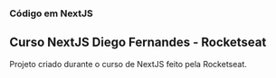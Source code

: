 ### Código em NextJS

## Curso NextJS Diego Fernandes - Rocketseat

Projeto criado durante o curso de NextJS feito pela Rocketseat.